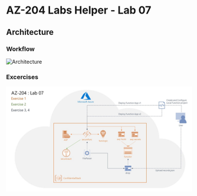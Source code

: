 # AZ-204 Labs Helper - Lab 07

## Architecture
### Workflow
![Architecture](/images/labs/gif/lab07.gif)

### Excercises
![Exercises](/images/labs/jpg/lab07.jpg)
